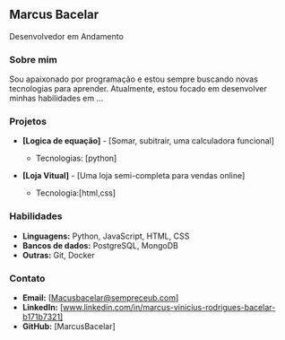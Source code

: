 ## Marcus Bacelar

 Desenvolvedor em Andamento 

### Sobre mim
Sou apaixonado por programação e estou sempre buscando novas tecnologias para aprender. Atualmente, estou focado em desenvolver minhas habilidades em ...

### Projetos
* **[Logica de equação]** - [Somar, subitrair, uma calculadora funcional]
  * Tecnologias: [python]
  
* **[Loja Vitual]** - [Uma loja semi-completa para vendas online]
  * Tecnologia:[html,css]

### Habilidades
* **Linguagens:** Python, JavaScript, HTML, CSS
* **Bancos de dados:** PostgreSQL, MongoDB
* **Outras:** Git, Docker

### Contato
* **Email:** [Macusbacelar@sempreceub.com]
* **LinkedIn:** [www.linkedin.com/in/marcus-vinicius-rodrigues-bacelar-b171b7321]
* **GitHub:** [MarcusBacelar]
